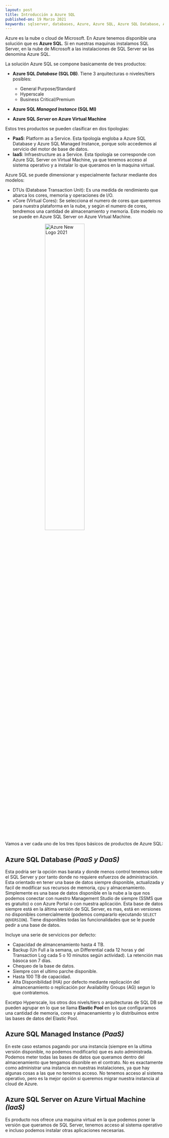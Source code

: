 ```yaml
---
layout: post
title: Introducción a Azure SQL
published-on: 19 Marzo 2021
keywords: sqlserver, databases, Azure, Azure SQL, Azure SQL Database, Azure SQL Managed Instance, Azure SQL Server, Virtual Machine, PaaS, IaaS
---
```



Azure es la nube o cloud de Microsoft. En Azure tenemos disponible una solución que es **Azure SQL**. Si en nuestras maquinas instalamos SQL Server, en la nube de Microsoft a las instalaciones de SQL Server se las denomina Azure SQL.



La solución Azure SQL se compone basicamente de tres productos:

- **Azure SQL *Database* (SQL DB)**. Tiene 3 arquitecturas o niveles/tiers posibles:
    - General Purpose/Standard
    - Hyperscale
    - Business Critical/Premium
    
- **Azure SQL *Managed Instance* (SQL MI)**
- **Azure SQL *Server* on Azure Virtual Machine**

Estos tres productos se pueden clasificar en dos tipologias:
 
- **PaaS**: Platform as a Service. Esta tipología engloba a Azure SQL Database y Azure SQL Managed Instance, porque solo accedemos al servicio del motor de base de datos.
- **IaaS**: Infraestructure as a Service. Esta tipología se corresponde con Azure SQL Server on Virtual Machine, ya que tenemos acceso al sistema operativo y a instalar lo que queramos en la maquina virtual.

Azure SQL se puede dimensionar y especialmente facturar mediante dos modelos:

- DTUs (Database Transaction Unit): Es una medida de rendimiento que abarca los cores, memoria y operaciones de I/O.
- vCore (Virtual Cores): Se selecciona el numero de cores que queremos para nuestra plataforma en la nube, y según el numero de cores, tendremos una cantidad de almacenamiento y memoria. Este modelo no se puede en Azure SQL Server on Azure Virtual Machine.

<img src="/imaged/azure.jpg" alt="Azure New Logo 2021" style="width:200px;display: block;margin-left: auto;margin-right: auto;width: 50%;">

Vamos a ver cada uno de los tres tipos básicos de productos de Azure SQL:

## Azure SQL Database *(PaaS y DaaS)*

Esta podria ser la opción mas barata y donde menos control tenemos sobre el SQL Server y por tanto donde no requiere esfuerzos de administración. Esta orientado en tener una base de datos siempre disponible, actualizada y facil de modificar sus recursos de memoria, cpu y almacenamiento.
Simplemente es una base de datos disponible en la nube a la que nos podemos conectar con nuestro Management Studio de siempre (SSMS que es gratuito) o con Azure Portal o con nuestra aplicación.
Esta base de datos siempre está en la áltima versión de SQL Server, es mas, está en versiones no disponibles comercialmente (podemos compararlo ejecutando `SELECT @@VERSION`). Tiene disponibles todas las funcionalidades que se le puede pedir a una base de datos.

Incluye una serie de servicicos por defecto:
- Capacidad de almancenamiento hasta 4 TB.
- Backup (Un Full a la semana, un Differential cada 12 horas y del Transaction Log cada 5 o 10 minutos según actividad). La retención mas básoca son 7 días.
- Chequeo de la base de datos.
- Siempre con el ultimo parche disponible.
- Hasta 100 TB de capacidad.
- Alta Disponibilidad (HA) por defecto mediante replicación del almancenamiento o replicación por Availability Groups (AG) segun lo que contratemos.

Excetpo Hyperscale, los otros dos nivels/tiers o arquitecturas de SQL DB se pueden agrupar en lo que se llama **Elastic Pool** en los que configuramos una cantidad de memoria, cores y almacenamiento y lo distribuimos entre las bases de datos del Elastic Pool. 

## Azure SQL Managed Instance *(PaaS)*

En este caso estamos pagando por una instancia (siempre en la ultima versión disponible, no podemos modificarlo) que es auto administrada. Podemos meter todas las bases de datos que queramos dentro del almacenamiento que tengamos disonible en el contrato. No es exactamente como administrar una instancia en nuestras instalaciones, ya que hay algunas cosas a las que no tenemos acceso. No tenemos acceso al sistema operativo, pero es la mejor opción si queremos migrar nuestra instancia al cloud de Azure.


## Azure SQL Server on Azure Virtual Machine *(IaaS)*

Es producto nos ofrece una maquina virtual en la que podemos poner la versión que queramos de SQL Server, tenemos acceso al sistema operativo e incluso podemos instalar otras aplicaciones necesarias.


